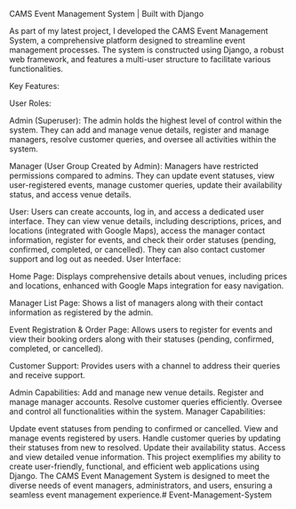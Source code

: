CAMS Event Management System | Built with Django

As part of my latest project, I developed the CAMS Event Management System, a comprehensive platform designed to streamline event management processes. The system is constructed using Django, a robust web framework, and features a multi-user structure to facilitate various functionalities.

Key Features:

User Roles:

Admin (Superuser): The admin holds the highest level of control within the system. They can add and manage venue details, register and manage managers, resolve customer queries, and oversee all activities within the system.

Manager (User Group Created by Admin): Managers have restricted permissions compared to admins. They can update event statuses, view user-registered events, manage customer queries, update their availability status, and access venue details.

User: Users can create accounts, log in, and access a dedicated user interface. They can view venue details, including descriptions, prices, and locations (integrated with Google Maps), access the manager contact information, register for events, and check their order statuses (pending, confirmed, completed, or cancelled). They can also contact customer support and log out as needed. User Interface:

Home Page: Displays comprehensive details about venues, including prices and locations, enhanced with Google Maps integration for easy navigation.

Manager List Page: Shows a list of managers along with their contact information as registered by the admin.

Event Registration & Order Page: Allows users to register for events and view their booking orders along with their statuses (pending, confirmed, completed, or cancelled).

Customer Support: Provides users with a channel to address their queries and receive support.

Admin Capabilities:
Add and manage new venue details. Register and manage manager accounts. Resolve customer queries efficiently. Oversee and control all functionalities within the system. Manager Capabilities:

Update event statuses from pending to confirmed or cancelled. View and manage events registered by users. Handle customer queries by updating their statuses from new to resolved. Update their availability status. Access and view detailed venue information. This project exemplifies my ability to create user-friendly, functional, and efficient web applications using Django. The CAMS Event Management System is designed to meet the diverse needs of event managers, administrators, and users, ensuring a seamless event management experience.# Event-Management-System
